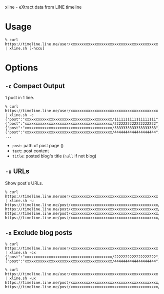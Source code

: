 xline - eXtract data from LINE timeline

# Usage

```
% curl https://timeline.line.me/user/xxxxxxxxxxxxxxxxxxxxxxxxxxxxxxxxxxxxxxxx | xline.sh [-hxcu]
```

# Options

## `-c` Compact Output

1 post in 1 line.
```
% curl https://timeline.line.me/user/xxxxxxxxxxxxxxxxxxxxxxxxxxxxxxxxxxxxxxxx | xline.sh -c
{"post":"xxxxxxxxxxxxxxxxxxxxxxxxxxxxxxxxxxxxxxxx/1111111111111111111","text":"CONTENTS","blogTitle":"TITLE",blogUrl:"https://xxxx"}
{"post":"xxxxxxxxxxxxxxxxxxxxxxxxxxxxxxxxxxxxxxxx/2222222222222222222","text":"CONTENTS","blogTitle":null,blogUrl:null}
{"post":"xxxxxxxxxxxxxxxxxxxxxxxxxxxxxxxxxxxxxxxx/3333333333333333333","text":"CONTENTS","blogTitle":"TITLE",blogUrl:"https://xxxx"}
{"post":"xxxxxxxxxxxxxxxxxxxxxxxxxxxxxxxxxxxxxxxx/4444444444444444444","text":"CONTENTS","blogTitle":null,blogUrl:null}
...
```
- `post`: path of post page ()
- `text`: post content
- `title`: posted blog's title (`null` if not blog)

## `-u` URLs

Show post's URLs.
```
% curl https://timeline.line.me/user/xxxxxxxxxxxxxxxxxxxxxxxxxxxxxxxxxxxxxxxx | xline.sh -u
https://timeline.line.me/post/xxxxxxxxxxxxxxxxxxxxxxxxxxxxxxxxxxxxxxxx/1111111111111111111
https://timeline.line.me/post/xxxxxxxxxxxxxxxxxxxxxxxxxxxxxxxxxxxxxxxx/2222222222222222222
https://timeline.line.me/post/xxxxxxxxxxxxxxxxxxxxxxxxxxxxxxxxxxxxxxxx/3333333333333333333
https://timeline.line.me/post/xxxxxxxxxxxxxxxxxxxxxxxxxxxxxxxxxxxxxxxx/4444444444444444444
```

## `-x` Exclude blog posts


```
% curl https://timeline.line.me/user/xxxxxxxxxxxxxxxxxxxxxxxxxxxxxxxxxxxxxxxx | xline.sh -cx
{"post":"xxxxxxxxxxxxxxxxxxxxxxxxxxxxxxxxxxxxxxxx/2222222222222222222","text":"CONTENTS","blogTitle":null,"blogUrl":null}
{"post":"xxxxxxxxxxxxxxxxxxxxxxxxxxxxxxxxxxxxxxxx/4444444444444444444","text":"CONTENTS","blogTitle":null,"blogUrl":null}
```

```
% curl https://timeline.line.me/user/xxxxxxxxxxxxxxxxxxxxxxxxxxxxxxxxxxxxxxxx | xline.sh -ux
https://timeline.line.me/post/xxxxxxxxxxxxxxxxxxxxxxxxxxxxxxxxxxxxxxxx/2222222222222222222
https://timeline.line.me/post/xxxxxxxxxxxxxxxxxxxxxxxxxxxxxxxxxxxxxxxx/4444444444444444444
```
